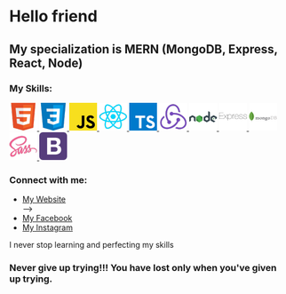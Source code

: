 # Hello friend

## My specialization is MERN (MongoDB, Express, React, Node)

### My Skills:

<a href="https://en.wikipedia.org/wiki/HTML">![HTML Logo](./pics/50x50/HTML.png 'HTML')
</a> <a href="https://en.wikipedia.org/wiki/CSS">![CSS Logo](./pics/50x50/CSS.png 'CSS')
</a> <a href="https://en.wikipedia.org/wiki/JavaScript">![JavaScript Logo](./pics/50x50/JS.png 'JavaScript')
</a> <a href="https://en.wikipedia.org/wiki/React_(JavaScript_library)">![ReactJS Logo](./pics/50x50/React.png 'ReactJS')
</a> <a href="https://en.wikipedia.org/wiki/TypeScript">![TypeScript Logo](./pics/50x50/TS.png 'TypeScript')
</a> <a href="https://en.wikipedia.org/wiki/Redux_(JavaScript_library)">![Redux Logo](./pics/50x50/Redux.png 'Redux')
</a> <a href="https://en.wikipedia.org/wiki/Node.js">![NodeJS Logo](./pics/50x50/node.png 'NodeJS')
</a> <a href="https://en.wikipedia.org/wiki/Express.js">![ExpressJS Logo](./pics/50x50/express.png 'ExpressJS')
</a> <a href="https://en.wikipedia.org/wiki/MongoDB">![MongoDB Logo](./pics/50x50/MongoDB.png 'MongoDB')
</a> <a href="https://en.wikipedia.org/wiki/Sass_(stylesheet_language)">![SASS Logo](./pics/50x50/SASS.png 'SASS')
</a> <a href="https://en.wikipedia.org/wiki/Bootstrap_(front-end_framework)">![Bootstrap Logo](./pics/50x50/Bootstrap.png 'Bootstrap')
</a>

### Connect with me:

<ul>
<!--   <li>
    <a href="https://www.linkedin.com/in/vadim-fthv/">My LinkedIn</a> 
  </li> -->
  <li>
    <a href="https://ynv-dev.netlify.app/">My Website</a>
  </li>
  </li> -->
  <li>
    <a href="https://www.facebook.com/vadim.fthv">My Facebook</a>
  </li>
  <li>
    <a href="https://www.instagram.com/vadimfthv?igsh=MWlzaXhrbTZxanlkYg%3D%3D&utm_source=qr">My Instagram</a>
  </li>
</ul>

I never stop learning and perfecting my skills

### Never give up trying!!! You have lost only when you've given up trying.
